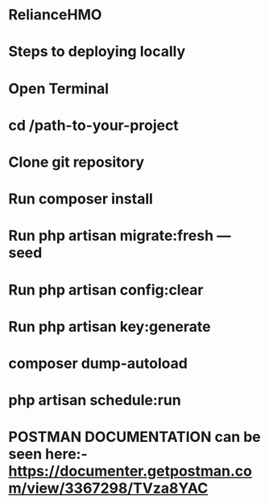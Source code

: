# RelianceHMO
 
# Steps to deploying locally 
# Open Terminal
# cd /path-to-your-project 
# Clone git repository
# Run composer install
# Run php artisan migrate:fresh — seed
# Run php artisan config:clear
# Run php artisan key:generate 
# composer dump-autoload
# php artisan schedule:run

# POSTMAN DOCUMENTATION can be seen here:- https://documenter.getpostman.com/view/3367298/TVza8YAC